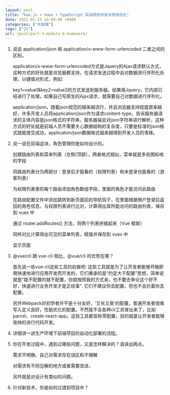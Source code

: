```yaml
---
layout: post
title: "Vue.js + Vuex + TypeScript 实战项目开发与项目优化"
date: 2021-01-23 14:09:00 +0800
categories: ["大前端"]
tags: ["JS"]
url: /post/part-3-module-6-homework/
---
```


1. 说说 application/json 和 application/x-www-form-urlencoded 二者之间的区别。 

    application/x-www-form-urlencoded方式是Jquery的Ajax请求默认方式，这种方式的好处就是浏览器都支持，在请求发送过程中会对数据进行序列化处理，以键值对形式，例如:
    
    key1=value1&key2=value2的方式发送到服务器。如果用Jquery，它内部已经进行了处理，如果自己写原生的Ajax请求，就需要自己对数据进行序列化。
    
    application/json，随着json规范的越来越流行，并且浏览器支持程度原来越好，许多开发人员将application/json作为请求content-type，告诉服务器请求的主体内容是json格式的字符串，服务器端会对json字符串进行解析，这种方式的好处就是前端人员不需要关心数据结构的复杂度，只要是标准的json格式就能提交成功，application/json数据格式越来越得到开发人员的青睐。
   
2. 说一说在前端这块，角色管理你是如何设计的。
   
   创建路由列表和菜单列表（左侧/顶部），两者格式相似，菜单就是多些图标啥的字段
   
   将路由列表分为两部分：登录后才能看的（权限列表）和未登录也能看的（游客列表）
   
   为权限列表里的每个路由添加角色数组字段，里面的角色才能访问此路由
   
   在路由配置文件中添加跳转到新页面前的导航钩子，在里面根据用户登录后返回的角色信息，与权限列表进行比对，计算得出其所能访问的路由列表，保存到 vuex 中
   
   通过 router.addRoutes() 方法，将两个列表拼接起来（Vue 框架）
   
   同样对比计算得出可见的菜单列表，赋值并保存到 vuex 中
   
   显示页面

3. @vue/cli 跟 vue-cli 相比，@vue/cli 的优势在哪？

   首先说一些vue-cli这些工具的初衷吧: 这些工具就是为了让开发者能够开箱即用快速地进行应用开发而开发的，它们秉承的是“约定大于配置”思想，简单说就是"能不配置的就不配置，你就按照我的方式来，也不要去争论这个好不好，快速进行业务开发才是正经事". 它们不建议你去配置，但也不会拦着你去配置。
   
   另外Webpack对初学者并不是十分友好，‘又长又臭’的配置，普通开发者很难写入定义良好，性能优化的配置。不然就不会各种cli工具冒出来了，比如parcel，create-react-app。这些工具都宣称零配置，目的就是让开发者能够愉快的进行代码开发。

4. 详细讲一讲生产环境下前端项目的自动化部署的流程。

   

5. 你在开发过程中，遇到过哪些问题，又是怎样解决的？请讲出两点。

   需求不明确、自己对需求存在误区和不理解
   
   对需求有不同见解的地方或者需要改进，
   
   另外就是对设计有类似的问题。
   
6. 针对新技术，你是如何过渡到项目中？


